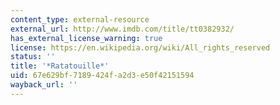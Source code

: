 ```yaml
---
content_type: external-resource
external_url: http://www.imdb.com/title/tt0382932/
has_external_license_warning: true
license: https://en.wikipedia.org/wiki/All_rights_reserved
status: ''
title: '*Ratatouille*'
uid: 67e629bf-7189-424f-a2d3-e50f42151594
wayback_url: ''
---
```

